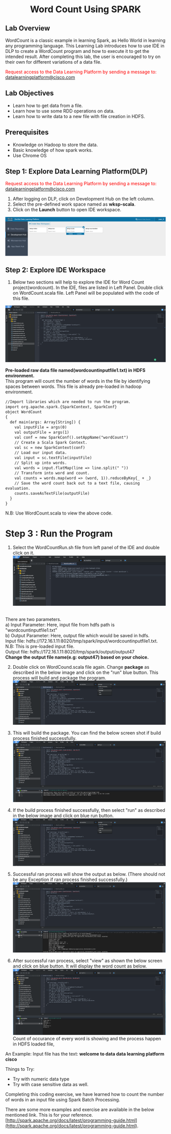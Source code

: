 # <center>Word Count Using SPARK</center>

## Lab Overview

WordCount is a classic example in learning Spark, as Hello World in learning any programming language. This Learning Lab introduces how to use IDE in DLP to create a WordCount program and how to execute it to get the intended result. After completing this lab, the user is encouraged to try on their own for different variations of a data file. 

<font color='red'>Request access to the Data Learning Platform by sending a message to:</font> [datalearningplatform@cisco.com](mailto:datalearningplatform@cisco.com)

## Lab Objectives

* Learn how to get data from a file.
* Learn how to use some RDD operations on data.
* Learn how to write data to a new file with file creation in HDFS.


## Prerequisites

* Knowledge on Hadoop to store the data.
* Basic knowledge of how spark works.
* Use Chrome OS


## Step 1: Explore Data Learning Platform(DLP)

<font color='red'>Request access to the Data Learning Platform by sending a message to:</font> [datalearningplatform@cisco.com](mailto:datalearningplatform@cisco.com)

1)	After logging on DLP, click on Development Hub on the left column.<br>
2)	Select the pre-defined work space named as <b>wksp-scala</b>.<br>
3)	Click on the <b>Launch</b> button to open IDE workspace.<br>

![alt-tag](https://github.com/prakdutt/data-dev-learning-labs/blob/master/labs/word-count-using-spark/assets/images/selectionWorkSpace.PNG?raw=true)

## Step 2: Explore IDE Workspace

1)	Below two sections will help to explore the IDE for Word Count project(wordcount). In the IDE, files are listed in Left Panel.
Double click on WordCount.scala file. Left Panel will be populated with the code of this file. 

![alt-tag](https://github.com/prakdutt/data-dev-learning-labs/blob/master/labs/word-count-using-spark/assets/images/WordCountScalafile.PNG?raw=true)


<b>Pre-loaded raw data file named(wordcountinputfile1.txt) in HDFS environment.</b><br>
This program will count the number of words in the file by identifying spaces between words. This file is already pre-loaded in hadoop environment.

```
//Import libraries which are needed to run the program. 
import org.apache.spark.{SparkContext, SparkConf}
object WordCount
{
  def main(args: Array[String]) {
    val inputFile = args(0)
    val outputFile = args(1)
    val conf = new SparkConf().setAppName("wordCount")
    // Create a Scala Spark Context.
    val sc = new SparkContext(conf)
    // Load our input data.
    val input = sc.textFile(inputFile)
    // Split up into words.
    val words = input.flatMap(line => line.split(" "))
    // Transform into word and count.
    val counts = words.map(word => (word, 1)).reduceByKey{_ + _}
    // Save the word count back out to a text file, causing evaluation.
    counts.saveAsTextFile(outputFile)
  }
}
```
N.B: Use WordCount.scala to view the above code. 

# Step 3 :  Run the Program

1) Select the WordCountRun.sh file from left panel of the IDE and double click on it. 
![alt-tag](https://github.com/prakdutt/data-dev-learning-labs/blob/master/labs/word-count-using-spark/assets/images/Step7.PNG?raw=true)

<br>
There are two parameters. <br>
a) Input Parameter: Here, input file from hdfs path is "wordcountinputfile1.txt"<br>
b) Output Parameter: Here, output file which would be saved in hdfs.
<br>
  Input file: hdfs://172.16.1.11:8020/tmp/spark/input/wordcountinputfile1.txt. <br>
  N.B: This is pre-loaded input file. <br>
  Output file: hdfs://172.16.1.11:8020/tmp/spark/output/output47<br>
  <b>Change the output file name(e.g: <b>output47</b>) based on your choice.</b>
<br>

2) Double click on WordCound.scala file again. Change <b>package</b> as described in the below image and click on the "run" blue button. This process will build and package the program.
![alt-tag](https://github.com/prakdutt/data-dev-learning-labs/blob/master/labs/word-count-using-spark/assets/images/buildWordCount.PNG?raw=true)

3) This will build the package. You can find the below screen shot if build process finished successfully.
![alt-tag](https://github.com/prakdutt/data-dev-learning-labs/blob/master/labs/word-count-using-spark/assets/images/buildSuccessWordCount.PNG?raw=true)

4) If the build process finished successfully, then select "run" as described in the below image and click on blue run button. 
![alt-tag](https://github.com/prakdutt/data-dev-learning-labs/blob/master/labs/word-count-using-spark/assets/images/runWordCount.PNG?raw=true)

5) Successful ran process will show the output as below. (There should not be any Exception if ran process finished successfully.)
![alt-tag](https://github.com/prakdutt/data-dev-learning-labs/blob/master/labs/word-count-using-spark/assets/images/successRunProcess.PNG?raw=true)

5) After successful ran process, select "view" as shown the below screen and click on blue button. It will display the word count as below.
![alt-tag](https://github.com/prakdutt/data-dev-learning-labs/blob/master/labs/word-count-using-spark/assets/images/FinalWordCount.PNG?raw=true)
Count of occurance of every word is showing and the process happen in HDFS loaded file,


An Example:
Input file has the text: <b>welcome to data data learning platform cisco</b>


Things to Try:

* Try with numeric data type
* Try with case sensitive data as well.

Completing this coding exercise, we have learned how to count the number of words in an input file using Spark Batch Processing. <br>

There are some more examples and exercise are available in the below mentioned link. This is for your reference.
[http://spark.apache.org/docs/latest/programming-guide.html](http://spark.apache.org/docs/latest/programming-guide.html).
